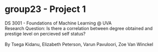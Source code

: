 # group23 - Project 1
DS 3001 - Foundations of Machine Learning @ UVA
<br>
Research Question:
Is there a correlation between degree obtained and prestige level on percieved self status?
<br><br>
By Tsega Kidanu, Elizabeth Peterson, Varun Pavuloori, Zoe Van Winckel
